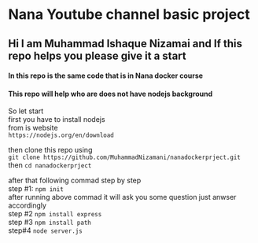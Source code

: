 # Nana Youtube channel basic project 

## Hi I am Muhammad Ishaque Nizamai and If this repo helps you please give it a start

#### In this repo is the same code that is in Nana docker course 
#### This repo will help who are does not have nodejs background 

So let start <br>
first you have to install nodejs  <br>
from is website <br> ```https://nodejs.org/en/download``` <br>

then clone this repo 
using <br> ```git clone https://github.com/MuhammadNizamani/nanadockerprject.git``` <br>
then ```cd nanadockerprject``` <br>

after that following commad step by step <br>
step #1: ```npm init ``` <br>
after running above commad it will ask you some question just anwser accordingly <br>
step #2  ```npm install express``` <br>
step #3 ```npm install path``` <br>
step#4 ```node server.js``` <br>
